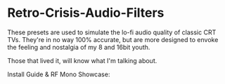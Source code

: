 # Retro-Crisis-Audio-Filters
These presets are used to simulate the lo-fi audio quality of classic CRT TVs.
They're in no way 100% accurate, but are more designed to envoke the feeling and nostalgia of my 8 and 16bit youth.

Those that lived it, will know what I'm talking about.

Install Guide & RF Mono Showcase:

